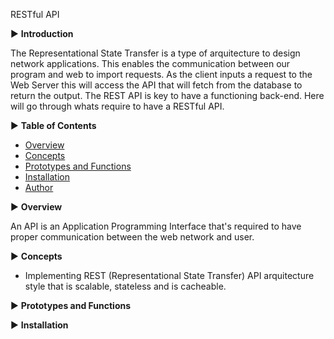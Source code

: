 RESTful API

▶  **Introduction**

The Representational State Transfer is a type of arquitecture to design network applications. This enables
the communication between our program and web to import requests. As the client inputs a request to the Web Server this will access the API that will fetch from the database to return the output. The REST API is key to have a functioning back-end. Here will go through whats require to have a RESTful API.

▶  **Table of Contents**

- [Overview](#overview)
- [Concepts](#concepts)
- [Prototypes and Functions](#prototypesandfunctions)
- [Installation](#Installation)
- [Author](#author)

▶  **Overview**

An API is an Application Programming Interface that's required to have proper communication between the web network and user.

▶  **Concepts**

- Implementing REST (Representational State Transfer) API arquitecture style that is scalable, stateless and is cacheable.


▶  **Prototypes and Functions**

▶  **Installation**
